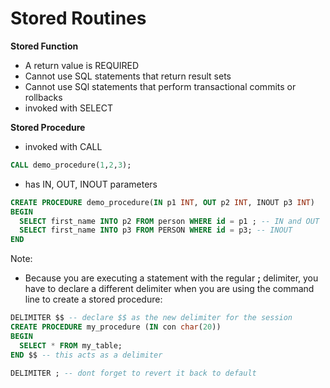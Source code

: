 # Stored Routines

**Stored Function**
* A return value is REQUIRED
* Cannot use SQL statements that return result sets
* Cannot use SQl statements that perform transactional commits or rollbacks
* invoked with SELECT

**Stored Procedure**
* invoked with CALL
```sql
CALL demo_procedure(1,2,3);
```
* has IN, OUT, INOUT parameters
```sql
CREATE PROCEDURE demo_procedure(IN p1 INT, OUT p2 INT, INOUT p3 INT)
BEGIN
  SELECT first_name INTO p2 FROM person WHERE id = p1 ; -- IN and OUT 
  SELECT first_name INTO p3 FROM PERSON WHERE id = p3; -- INOUT 
END
```

Note:
* Because you are executing a statement with the regular **;** delimiter, you have to declare a different delimiter when you are using the command line to create a stored procedure:
```sql
DELIMITER $$ -- declare $$ as the new delimiter for the session
CREATE PROCEDURE my_procedure (IN con char(20))
BEGIN
  SELECT * FROM my_table;
END $$ -- this acts as a delimiter 

DELIMITER ; -- dont forget to revert it back to default
```
